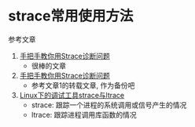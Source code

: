 # strace常用使用方法

参考文章

1. [手把手教你用Strace诊断问题](https://m.tsingfun.com/it/tech/1046.html)
    - 很棒的文章
2. [手把手教你用Strace诊断问题](https://blog.csdn.net/chengfenglee/article/details/112690220)
    - 参考文章1的转载文章, 作为备份吧
3. [Linux下的调试工具strace与ltrace](https://blog.csdn.net/uisoul/article/details/83143290)
    - strace: 跟踪一个进程的系统调用或信号产生的情况
    - ltrace: 跟踪进程调用库函数的情况
